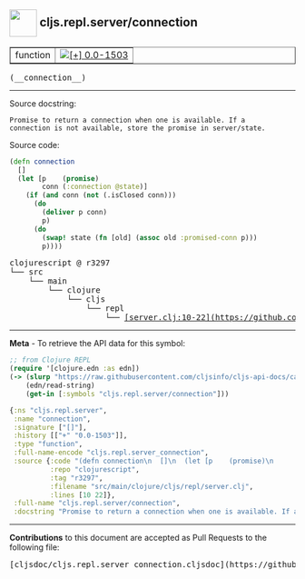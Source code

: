 ## <img width="48px" valign="middle" src="http://i.imgur.com/Hi20huC.png"> cljs.repl.server/connection

 <table border="1">
<tr>

<td>function</td>
<td><a href="https://github.com/cljsinfo/cljs-api-docs/tree/0.0-1503"><img valign="middle" alt="[+] 0.0-1503" src="https://img.shields.io/badge/+-0.0--1503-lightgrey.svg"></a> </td>
</tr>
</table>

 <samp>
(__connection__)<br>
</samp>

---




Source docstring:

```
Promise to return a connection when one is available. If a
connection is not available, store the promise in server/state.
```

Source code:

```clj
(defn connection
  []
  (let [p    (promise)
        conn (:connection @state)]
    (if (and conn (not (.isClosed conn)))
      (do
        (deliver p conn)
        p)
      (do
        (swap! state (fn [old] (assoc old :promised-conn p)))
        p))))
```

 <pre>
clojurescript @ r3297
└── src
    └── main
        └── clojure
            └── cljs
                └── repl
                    └── <ins>[server.clj:10-22](https://github.com/clojure/clojurescript/blob/r3297/src/main/clojure/cljs/repl/server.clj#L10-L22)</ins>
</pre>


---

__Meta__ - To retrieve the API data for this symbol:

```clj
;; from Clojure REPL
(require '[clojure.edn :as edn])
(-> (slurp "https://raw.githubusercontent.com/cljsinfo/cljs-api-docs/catalog/cljs-api.edn")
    (edn/read-string)
    (get-in [:symbols "cljs.repl.server/connection"]))
```

```clj
{:ns "cljs.repl.server",
 :name "connection",
 :signature ["[]"],
 :history [["+" "0.0-1503"]],
 :type "function",
 :full-name-encode "cljs.repl.server_connection",
 :source {:code "(defn connection\n  []\n  (let [p    (promise)\n        conn (:connection @state)]\n    (if (and conn (not (.isClosed conn)))\n      (do\n        (deliver p conn)\n        p)\n      (do\n        (swap! state (fn [old] (assoc old :promised-conn p)))\n        p))))",
          :repo "clojurescript",
          :tag "r3297",
          :filename "src/main/clojure/cljs/repl/server.clj",
          :lines [10 22]},
 :full-name "cljs.repl.server/connection",
 :docstring "Promise to return a connection when one is available. If a\nconnection is not available, store the promise in server/state."}

```

---

__Contributions__ to this document are accepted as Pull Requests to the following file:

 <pre>
[cljsdoc/cljs.repl.server_connection.cljsdoc](https://github.com/cljsinfo/cljs-api-docs/blob/master/cljsdoc/cljs.repl.server_connection.cljsdoc)
</pre>

